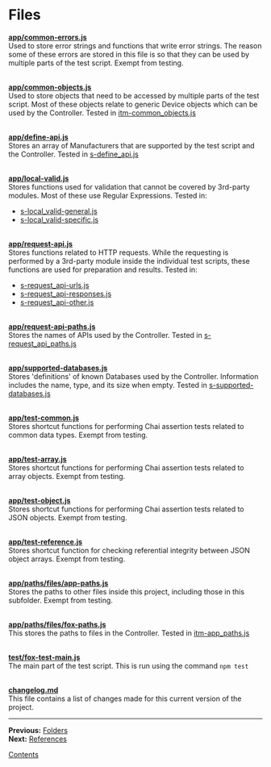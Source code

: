 # Files

**[app/common-errors.js](../app/common-errors.js)**  
Used to store error strings and functions that write error strings. The reason some of these errors are stored in this file is so that they can be used by multiple parts of the test script. Exempt from testing.

\
**[app/common-objects.js](../app/common-objects.js)**  
Used to store objects that need to be accessed by multiple parts of the test script. Most of these objects relate to generic Device objects which can be used by the Controller. Tested in [itm-common_objects.js](../test-parts/part-a-common_data/items/itm-common_objects.js)

\
**[app/define-api.js](../app/define-api.js)**  
Stores an array of Manufacturers that are supported by the test script and the Controller. Tested in [s-define_api.js](../test-parts/part-c-internal_scripts/scripts/s-define_api.js)

\
**[app/local-valid.js](../app/local-valid.js)**  
Stores functions used for validation that cannot be covered by 3rd-party modules. Most of these use Regular Expressions. Tested in:

* [s-local_valid-general.js](../test-parts/part-c-internal_scripts/scripts/s-local_valid-general.js)
* [s-local_valid-specific.js](../test-parts/part-c-internal_scripts/scripts/s-local_valid-specific.js)

\
**[app/request-api.js](../app/request-api.js)**  
Stores functions related to HTTP requests. While the requesting is performed by a 3rd-party module inside the individual test scripts, these functions are used for preparation and results. Tested in:

* [s-request_api-urls.js](../test-parts/part-c-internal_scripts/scripts/s-request_api-urls.js)
* [s-request_api-responses.js](../test-parts/part-c-internal_scripts/scripts/s-request_api-responses.js)
* [s-request_api-other.js](../test-parts/part-c-internal_scripts/scripts/s-request_api-other.js)

\
**[app/request-api-paths.js](../app/request-api-paths.js)**  
Stores the names of APIs used by the Controller. Tested in [s-request_api_paths.js](../test-parts/part-c-internal_scripts/scripts/s-request_api_paths.js)

\
**[app/supported-databases.js](../app/supported-databases.js)**  
Stores 'definitions' of known Databases used by the Controller. Information includes the name, type, and its size when empty. Tested in [s-supported-databases.js](../test-parts/part-c-internal_scripts/scripts/s-supported-databases.js)

\
**[app/test-common.js](../app/test-common.js)**  
Stores shortcut functions for performing Chai assertion tests related to common data types. Exempt from testing.

\
**[app/test-array.js](../app/test-array.js)**  
Stores shortcut functions for performing Chai assertion tests related to array objects. Exempt from testing.

\
**[app/test-object.js](../app/test-object.js)**  
Stores shortcut functions for performing Chai assertion tests related to JSON objects. Exempt from testing.

\
**[app/test-reference.js](../app/test-reference.js)**  
Stores shortcut function for checking referential integrity between JSON object arrays. Exempt from testing.

\
**[app/paths/files/app-paths.js](../app/paths/files/app-paths.js)**  
Stores the paths to other files inside this project, including those in this subfolder. Exempt from testing.

\
**[app/paths/files/fox-paths.js](../app/paths/files/fox-paths.js)**  
This stores the paths to files in the Controller. Tested in [itm-app_paths.js](../test-parts/part-a-common_data/items/itm-app_paths.js)

\
**[test/fox-test-main.js](../test/fox-test-main.js)**  
The main part of the test script. This is run using the command `npm test`

\
**[changelog.md](../changelog.md)**  
This file contains a list of changes made for this current version of the project.

---

**Previous:** [Folders](./folders.md)  
**Next:** [References](./references.md)

[Contents](./readme.md)
